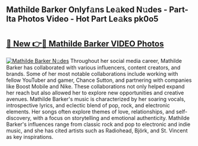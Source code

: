 ## Mathilde Barker Onlyf𝚊ns Le𝚊ked N𝚞des - Part-lta Photos Video - Hot Part Le𝚊ks pk0o5

# <h2><a href="http://ab38192.deff.icu/?id=Mathilde+Barker">🔗 New 👉🔴 Mathilde Barker VIDEO Photos</a></h2>

[![Mathilde Barker N𝚞des](https://i.imgur.com/rIISA9y.gif)](http://ab38192.deff.icu/?id=Mathilde+Barker)
Throughout her social media career, Mathilde Barker has collaborated with various influencers, content creators, and brands. Some of her most notable collaborations include working with fellow YouTuber and gamer, Chance Sutton, and partnering with companies like Boost Mobile and Nike. These collaborations not only helped expand her reach but also allowed her to explore new opportunities and creative avenues. Mathilde Barker's music is characterized by her soaring vocals, introspective lyrics, and eclectic blend of pop, rock, and electronic elements. Her songs often explore themes of love, relationships, and self-discovery, with a focus on storytelling and emotional authenticity. Mathilde Barker's influences range from classic rock and pop to electronic and indie music, and she has cited artists such as Radiohead, Björk, and St. Vincent as key inspirations.
